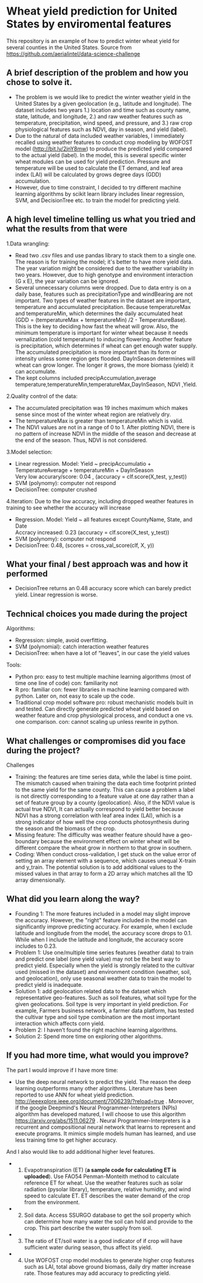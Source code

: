# Wheat yield prediction for United States by enviromental features 
This repository is an example of how to predict winter wheat yield for several counties in the United States.
Source from https://github.com/aerialintel/data-science-challenge

## A brief description of the problem and how you chose to solve it.

- The problem is we would like to predict the winter weather yield in the United States by a given geolocation (e.g., latitude and longitude). The dataset includes two years 1.) location and time such as county name, state, latitude, and longitude, 2.) and raw weather features such as temperature, precipitation, wind speed, and pressure, and 3.) raw crop physiological features such as NDVI, day in season, and yield (label).  
- Due to the natural of data included weather variables, I immediately recalled using weather features to conduct crop modeling by WOFOST model (http://bit.ly/2jnY8mw) to produce the predicted yield compared to the actual yield (label). In the model, this is several specific winter wheat modules can be used for yield prediction. Pressure and temperature will be used to calculate the ET demand, and leaf area index (LAI) will be calculated by grows degree days (GDD) accumulation.
- However, due to time constraint, I decided to try different machine learning algorithms by scikit learn library includes linear regression, SVM, and DecisionTree etc. to train the model for predicting yield. 

## A high level timeline telling us what you tried and what the results from that were

1.Data wrangling:
- Read two .csv files and use pandas library to stack them to a single one. The reason is for training the model; it's better to have more yield data. The year variation might be considered due to the weather variability in two years. However, due to high genotype and environment interaction (G x E), the year variation can be ignored.
- Several unnecessary columns were dropped. Due to data entry is on a daily base, features such as precipitationType and windBearing are not important. Two types of weather features in the dataset are important, temperature and accumulated precipitation. Because temperatureMax and temperatureMin, which determines the daily accumulated heat (GDD = (temperatureMax + temperatureMin) /2 - TemperatureBase). This is the key to deciding how fast the wheat will grow. Also, the minimum temperature is important for winter wheat because it needs vernalization (cold temperature) to inducing flowering. Another feature is precipitation, which determines if wheat can get enough water supply. The accumulated precipitation is more important than its form or intensity unless some region gets flooded. DayInSeason determines will wheat can grow longer. The longer it grows, the more biomass (yield) it can accumulate.
- The kept columns included precipAccumulation,average temperature,temperatureMin,temperatureMax,DayInSeason, NDVI ,Yield.

2.Quality control of the data:
- The accumulated precipitation was 19 inches maximum which makes sense since most of the winter wheat region are relatively dry. 
- The temperatureMax is greater than temperatureMin which is valid. 
- The NDVI values are not in a range of 0 to 1. After plotting NDVI, there is no pattern of increase NDVI in the middle of the season and decrease at the end of the season. Thus, NDVI is not considered. 

3.Model selection:
- Linear regression. Model: Yield ~ precipAccumulatio + TemperatureAverage + temperatureMin + DayInSeason    
  Very low accurary/score: 0.04 , (accuracy = clf.score(X_test, y_test))
- SVM (polynomy): computer not respond
- DecisionTree: computer crushed

4.Iteration:
  Due to the low accuracy, including dropped weather features in training to see whether the accuracy will increase
- Regression. Model: Yield ~ all features except CountyName, State, and Date    
  Accracy increased: 0.23 (accuracy = clf.score(X_test, y_test))
- SVM (polynomy): computer not respond
- DecisionTree: 0.48, (scores = cross_val_score(clf, X, y))

## What your final / best approach was and how it performed
-  DecisionTree returns an 0.48 accuracy score which can barely predict yield. Linear regression is worse.

## Technical choices you made during the project
Algorithms:
-  Regression: simple, avoid overfitting.
-  SVM (polynomial): catch interaction weather features
-  DecisionTree: when have a lot of “leaves”, in our case the yield values

Tools:
-  Python
   pro: easy to test multiple machine learning algorithms (most of time one line of code)
   con: familiarity not 
-  R
   pro: familiar
   con: fewer libraries in machine learning compared with python. Later on, not easy to scale up the code.
-  Traditional crop model software
   pro: robust mechanistic models built in and tested. Can directly generate predicted wheat yield based on weather feature and crop physiological process, and conduct a one vs. one comparison. 
   con: cannot scaling up unless rewrite in python.

## What challenges or compromises did you face during the project?
Challenges
- Training: the features are time series data, while the label is time point. The mismatch caused when training the data each time footprint printed to the same yield for the same county. This can cause a problem a label is not directly corresponding to a feature value at one day rather than a set of feature group by a county (geolocation). Also, if the NDVI value is actual true NDVI, It can actually correspond to yield better because NDVI has a strong correlation with leaf area index (LAI), which is a strong indicator of how well the crop conducts photosynthesis during the season and the biomass of the crop.  
- Missing feature: The difficulty was weather feature should have a geo-boundary because the environment effect on winter wheat will be different compare the wheat grow in northern to that grow in southern.
- Coding: When conduct cross-validation, I get stuck on the value error of setting an array element with a sequence, which causes unequal X-train and y_train. The potential solution is to add additional values to the missed values in that array to form a 2D array which matches all the 1D array dimensionally.

## What did you learn along the way?
-  Founding 1: The more features included in a model may slight improve the accuracy. However, the "right" feature included in the model can significantly improve predicting accuracy. For example, when I exclude latitude and longitude from the model, the accuracy score drops to 0.1. While when I include the latitude and longitude, the accuracy score includes to 0.23.
-  Problem 1: Use one/multiple time series features (weather data) to train and predict one label (one yield value) may not be the best way to predict yield. Especially when the yield is strongly related to the cultivar used (missed in the dataset) and environment condition (weather, soil, and geolocation), only use seasonal weather data to train the model to predict yield is inadequate. 
-  Solution 1: add geolocation related data to the dataset which representative geo-features. Such as soil features, what soil type for the given geolocations. Soil type is very important in yield prediction. For example, Farmers business network, a farmer data platform, has tested the cultivar type and soil type combination are the most important interaction which affects corn yield. 
-  Problem 2: I haven’t found the right machine learning algorithms.
-  Solution 2: Spend more time on exploring other algorithms.

## If you had more time, what would you improve?
The part I would improve if I have more time:
-  Use the deep neural network to predict the yield. The reason the deep learning outperforms many other algorithms. Literature has been reported to use ANN for wheat yield prediction. http://ieeexplore.ieee.org/document/7006239/?reload=true . Moreover, if the google Deepmind's Neural Programmer-Interpreters (NPIs) algorithm has developed matured, I will choose to use this algorithm https://arxiv.org/abs/1511.06279 . Neural Programmer-Interpreters is a recurrent and compositional neural network that learns to represent and execute programs. It mimics simple models human has learned, and use less training time to get higher accuracy. 

And I also would like to add additional higher level features.
-  1) Evapotranspiration (ET) (**a sample code for calculating ET is uploaded**). Use FAO54 Penman-Monteith method to calculate reference ET for wheat. Use the weather features such as solar radiation (pysolar library), temperature, relative humidity, and wind speed to calculate ET. ET describes the water demand of the crop from the environment. 
-  2) Soil data. Access SSURGO database to get the soil property which can determine how many water the soil can hold and provide to the crop. This part describe the water supply from soil.
-  3) The ratio of ET/soil water is a good indicator of if crop will have sufficient water during season, thus affect its yield. 
-  4) Use WOFOST crop model modules to generate higher crop features such as LAI, total above ground biomass, daily dry matter increase rate. Those features may add accuracy to predicting yield.
